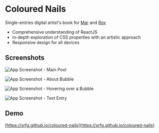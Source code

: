 
# Coloured Nails
Single-entries digital artist's book for [Mar](https://www.instagram.com/slantedroof2000/) and [Rox](https://www.instagram.com/lavenderexcesssweat/)
- Comprehensive understanding of ReactJS
- in-depth exploration of CSS properties with an artistic approach
- Responsive design for all devices
## Screenshots

![App Screenshot - Main Pool](https://res.cloudinary.com/xeroxcloud/image/upload/v1629281434/bxmlxryzsetbtoqgfd4m.png)

![App Screenshot - About Bubble](https://res.cloudinary.com/xeroxcloud/image/upload/v1629281458/sgbkui7itumb3jaaktpa.png)

![App Screenshot - Hovering over a Bubble](https://res.cloudinary.com/xeroxcloud/image/upload/v1629281487/gkbhv6t7p2ndtt2e3k09.png)

![App Screenshot - Text Entry](https://res.cloudinary.com/xeroxcloud/image/upload/v1629281509/ua2vdwd26httv77t6udj.png)
## Demo

[https://xrfg.github.io/coloured-nails](https://xrfg.github.io/coloured-nails) 

  